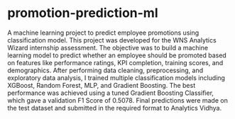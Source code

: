 # promotion-prediction-ml
A machine learning project to predict employee promotions using classification model. 
This project was developed for the WNS Analytics Wizard internship assessment. The objective was to build a machine learning model to predict whether an employee should be promoted based on features like performance ratings, KPI completion, training scores, and demographics. After performing data cleaning, preprocessing, and exploratory data analysis, I trained multiple classification models including XGBoost, Random Forest, MLP, and Gradient Boosting. The best performance was achieved using a tuned Gradient Boosting Classifier, which gave a validation F1 Score of 0.5078. Final predictions were made on the test dataset and submitted in the required format to Analytics Vidhya.
